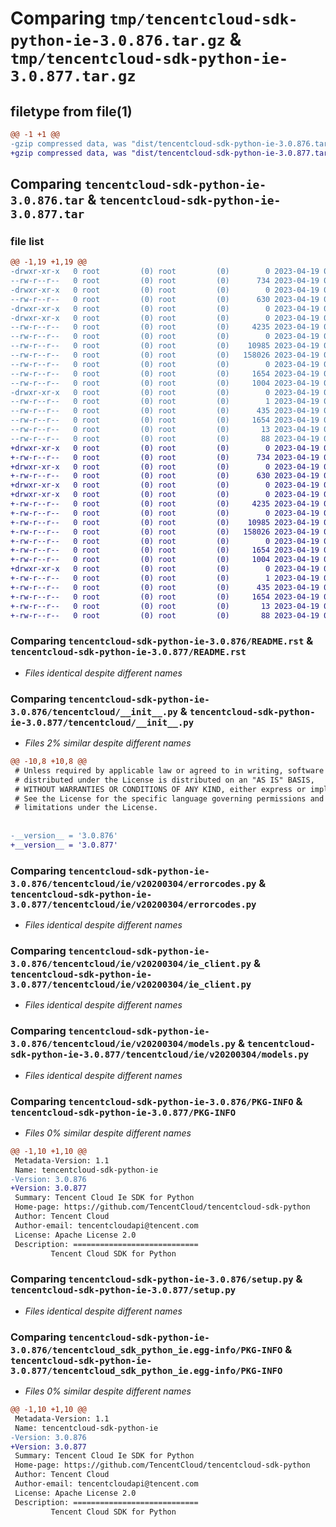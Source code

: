# Comparing `tmp/tencentcloud-sdk-python-ie-3.0.876.tar.gz` & `tmp/tencentcloud-sdk-python-ie-3.0.877.tar.gz`

## filetype from file(1)

```diff
@@ -1 +1 @@
-gzip compressed data, was "dist/tencentcloud-sdk-python-ie-3.0.876.tar", last modified: Wed Apr 19 00:29:26 2023, max compression
+gzip compressed data, was "dist/tencentcloud-sdk-python-ie-3.0.877.tar", last modified: Wed Apr 19 09:18:45 2023, max compression
```

## Comparing `tencentcloud-sdk-python-ie-3.0.876.tar` & `tencentcloud-sdk-python-ie-3.0.877.tar`

### file list

```diff
@@ -1,19 +1,19 @@
-drwxr-xr-x   0 root         (0) root         (0)        0 2023-04-19 00:29:26.000000 tencentcloud-sdk-python-ie-3.0.876/
--rw-r--r--   0 root         (0) root         (0)      734 2023-04-19 00:29:26.000000 tencentcloud-sdk-python-ie-3.0.876/README.rst
-drwxr-xr-x   0 root         (0) root         (0)        0 2023-04-19 00:29:26.000000 tencentcloud-sdk-python-ie-3.0.876/tencentcloud/
--rw-r--r--   0 root         (0) root         (0)      630 2023-04-19 00:29:26.000000 tencentcloud-sdk-python-ie-3.0.876/tencentcloud/__init__.py
-drwxr-xr-x   0 root         (0) root         (0)        0 2023-04-19 00:29:26.000000 tencentcloud-sdk-python-ie-3.0.876/tencentcloud/ie/
-drwxr-xr-x   0 root         (0) root         (0)        0 2023-04-19 00:29:26.000000 tencentcloud-sdk-python-ie-3.0.876/tencentcloud/ie/v20200304/
--rw-r--r--   0 root         (0) root         (0)     4235 2023-04-19 00:29:26.000000 tencentcloud-sdk-python-ie-3.0.876/tencentcloud/ie/v20200304/errorcodes.py
--rw-r--r--   0 root         (0) root         (0)        0 2023-04-19 00:29:26.000000 tencentcloud-sdk-python-ie-3.0.876/tencentcloud/ie/v20200304/__init__.py
--rw-r--r--   0 root         (0) root         (0)    10985 2023-04-19 00:29:26.000000 tencentcloud-sdk-python-ie-3.0.876/tencentcloud/ie/v20200304/ie_client.py
--rw-r--r--   0 root         (0) root         (0)   158026 2023-04-19 00:29:26.000000 tencentcloud-sdk-python-ie-3.0.876/tencentcloud/ie/v20200304/models.py
--rw-r--r--   0 root         (0) root         (0)        0 2023-04-19 00:29:26.000000 tencentcloud-sdk-python-ie-3.0.876/tencentcloud/ie/__init__.py
--rw-r--r--   0 root         (0) root         (0)     1654 2023-04-19 00:29:26.000000 tencentcloud-sdk-python-ie-3.0.876/PKG-INFO
--rw-r--r--   0 root         (0) root         (0)     1004 2023-04-19 00:29:26.000000 tencentcloud-sdk-python-ie-3.0.876/setup.py
-drwxr-xr-x   0 root         (0) root         (0)        0 2023-04-19 00:29:26.000000 tencentcloud-sdk-python-ie-3.0.876/tencentcloud_sdk_python_ie.egg-info/
--rw-r--r--   0 root         (0) root         (0)        1 2023-04-19 00:29:26.000000 tencentcloud-sdk-python-ie-3.0.876/tencentcloud_sdk_python_ie.egg-info/dependency_links.txt
--rw-r--r--   0 root         (0) root         (0)      435 2023-04-19 00:29:26.000000 tencentcloud-sdk-python-ie-3.0.876/tencentcloud_sdk_python_ie.egg-info/SOURCES.txt
--rw-r--r--   0 root         (0) root         (0)     1654 2023-04-19 00:29:26.000000 tencentcloud-sdk-python-ie-3.0.876/tencentcloud_sdk_python_ie.egg-info/PKG-INFO
--rw-r--r--   0 root         (0) root         (0)       13 2023-04-19 00:29:26.000000 tencentcloud-sdk-python-ie-3.0.876/tencentcloud_sdk_python_ie.egg-info/top_level.txt
--rw-r--r--   0 root         (0) root         (0)       88 2023-04-19 00:29:26.000000 tencentcloud-sdk-python-ie-3.0.876/setup.cfg
+drwxr-xr-x   0 root         (0) root         (0)        0 2023-04-19 09:18:45.000000 tencentcloud-sdk-python-ie-3.0.877/
+-rw-r--r--   0 root         (0) root         (0)      734 2023-04-19 09:18:45.000000 tencentcloud-sdk-python-ie-3.0.877/README.rst
+drwxr-xr-x   0 root         (0) root         (0)        0 2023-04-19 09:18:45.000000 tencentcloud-sdk-python-ie-3.0.877/tencentcloud/
+-rw-r--r--   0 root         (0) root         (0)      630 2023-04-19 09:18:45.000000 tencentcloud-sdk-python-ie-3.0.877/tencentcloud/__init__.py
+drwxr-xr-x   0 root         (0) root         (0)        0 2023-04-19 09:18:45.000000 tencentcloud-sdk-python-ie-3.0.877/tencentcloud/ie/
+drwxr-xr-x   0 root         (0) root         (0)        0 2023-04-19 09:18:45.000000 tencentcloud-sdk-python-ie-3.0.877/tencentcloud/ie/v20200304/
+-rw-r--r--   0 root         (0) root         (0)     4235 2023-04-19 09:18:45.000000 tencentcloud-sdk-python-ie-3.0.877/tencentcloud/ie/v20200304/errorcodes.py
+-rw-r--r--   0 root         (0) root         (0)        0 2023-04-19 09:18:45.000000 tencentcloud-sdk-python-ie-3.0.877/tencentcloud/ie/v20200304/__init__.py
+-rw-r--r--   0 root         (0) root         (0)    10985 2023-04-19 09:18:45.000000 tencentcloud-sdk-python-ie-3.0.877/tencentcloud/ie/v20200304/ie_client.py
+-rw-r--r--   0 root         (0) root         (0)   158026 2023-04-19 09:18:45.000000 tencentcloud-sdk-python-ie-3.0.877/tencentcloud/ie/v20200304/models.py
+-rw-r--r--   0 root         (0) root         (0)        0 2023-04-19 09:18:45.000000 tencentcloud-sdk-python-ie-3.0.877/tencentcloud/ie/__init__.py
+-rw-r--r--   0 root         (0) root         (0)     1654 2023-04-19 09:18:45.000000 tencentcloud-sdk-python-ie-3.0.877/PKG-INFO
+-rw-r--r--   0 root         (0) root         (0)     1004 2023-04-19 09:18:45.000000 tencentcloud-sdk-python-ie-3.0.877/setup.py
+drwxr-xr-x   0 root         (0) root         (0)        0 2023-04-19 09:18:45.000000 tencentcloud-sdk-python-ie-3.0.877/tencentcloud_sdk_python_ie.egg-info/
+-rw-r--r--   0 root         (0) root         (0)        1 2023-04-19 09:18:45.000000 tencentcloud-sdk-python-ie-3.0.877/tencentcloud_sdk_python_ie.egg-info/dependency_links.txt
+-rw-r--r--   0 root         (0) root         (0)      435 2023-04-19 09:18:45.000000 tencentcloud-sdk-python-ie-3.0.877/tencentcloud_sdk_python_ie.egg-info/SOURCES.txt
+-rw-r--r--   0 root         (0) root         (0)     1654 2023-04-19 09:18:45.000000 tencentcloud-sdk-python-ie-3.0.877/tencentcloud_sdk_python_ie.egg-info/PKG-INFO
+-rw-r--r--   0 root         (0) root         (0)       13 2023-04-19 09:18:45.000000 tencentcloud-sdk-python-ie-3.0.877/tencentcloud_sdk_python_ie.egg-info/top_level.txt
+-rw-r--r--   0 root         (0) root         (0)       88 2023-04-19 09:18:45.000000 tencentcloud-sdk-python-ie-3.0.877/setup.cfg
```

### Comparing `tencentcloud-sdk-python-ie-3.0.876/README.rst` & `tencentcloud-sdk-python-ie-3.0.877/README.rst`

 * *Files identical despite different names*

### Comparing `tencentcloud-sdk-python-ie-3.0.876/tencentcloud/__init__.py` & `tencentcloud-sdk-python-ie-3.0.877/tencentcloud/__init__.py`

 * *Files 2% similar despite different names*

```diff
@@ -10,8 +10,8 @@
 # Unless required by applicable law or agreed to in writing, software
 # distributed under the License is distributed on an "AS IS" BASIS,
 # WITHOUT WARRANTIES OR CONDITIONS OF ANY KIND, either express or implied.
 # See the License for the specific language governing permissions and
 # limitations under the License.
 
 
-__version__ = '3.0.876'
+__version__ = '3.0.877'
```

### Comparing `tencentcloud-sdk-python-ie-3.0.876/tencentcloud/ie/v20200304/errorcodes.py` & `tencentcloud-sdk-python-ie-3.0.877/tencentcloud/ie/v20200304/errorcodes.py`

 * *Files identical despite different names*

### Comparing `tencentcloud-sdk-python-ie-3.0.876/tencentcloud/ie/v20200304/ie_client.py` & `tencentcloud-sdk-python-ie-3.0.877/tencentcloud/ie/v20200304/ie_client.py`

 * *Files identical despite different names*

### Comparing `tencentcloud-sdk-python-ie-3.0.876/tencentcloud/ie/v20200304/models.py` & `tencentcloud-sdk-python-ie-3.0.877/tencentcloud/ie/v20200304/models.py`

 * *Files identical despite different names*

### Comparing `tencentcloud-sdk-python-ie-3.0.876/PKG-INFO` & `tencentcloud-sdk-python-ie-3.0.877/PKG-INFO`

 * *Files 0% similar despite different names*

```diff
@@ -1,10 +1,10 @@
 Metadata-Version: 1.1
 Name: tencentcloud-sdk-python-ie
-Version: 3.0.876
+Version: 3.0.877
 Summary: Tencent Cloud Ie SDK for Python
 Home-page: https://github.com/TencentCloud/tencentcloud-sdk-python
 Author: Tencent Cloud
 Author-email: tencentcloudapi@tencent.com
 License: Apache License 2.0
 Description: ============================
         Tencent Cloud SDK for Python
```

### Comparing `tencentcloud-sdk-python-ie-3.0.876/setup.py` & `tencentcloud-sdk-python-ie-3.0.877/setup.py`

 * *Files identical despite different names*

### Comparing `tencentcloud-sdk-python-ie-3.0.876/tencentcloud_sdk_python_ie.egg-info/PKG-INFO` & `tencentcloud-sdk-python-ie-3.0.877/tencentcloud_sdk_python_ie.egg-info/PKG-INFO`

 * *Files 0% similar despite different names*

```diff
@@ -1,10 +1,10 @@
 Metadata-Version: 1.1
 Name: tencentcloud-sdk-python-ie
-Version: 3.0.876
+Version: 3.0.877
 Summary: Tencent Cloud Ie SDK for Python
 Home-page: https://github.com/TencentCloud/tencentcloud-sdk-python
 Author: Tencent Cloud
 Author-email: tencentcloudapi@tencent.com
 License: Apache License 2.0
 Description: ============================
         Tencent Cloud SDK for Python
```

